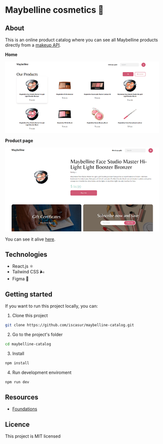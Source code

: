 # Maybelline cosmetics 💄

## About

This is an online product catalog where you can see all Maybelline products directly from a [makeup API](https://makeup-api.herokuapp.com).

**Home**

![Maybelline cosmetics](./src/img/home.png)

**Product page**

![Maybelline cosmetics](./src/img/product.png)

You can see it alive [here](https://maybelline.netlify.app/).

## Technologies

- React.js ⚛
- Tailwind CSS 🌬
- Figma 🎨

## Getting started

If you want to run this project locally, you can:

1. Clone this project

```bash
git clone https://github.com/iscasur/maybelline-catalog.git

```

2. Go to the project's folder

```bash
cd maybelline-catalog
```

3. Install

```bash
npm install
```

4. Run development enviroment

```bash
npm run dev
```

## Resources

- [Foundations](https://www.figma.com/file/p1Of6xcBvKf1UWg8RqAHpq/maybelline_cosmetics?node-id=0%3A1)

## Licence

This project is MIT licensed
